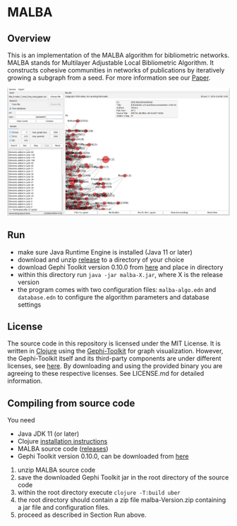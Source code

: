 # MALBA
## Overview
This is an implementation of the MALBA algorithm for bibliometric networks. MALBA stands for Multilayer Adjustable Local Bibliometric Algorithm. It constructs cohesive communities in networks of publications by iteratively growing a subgraph from a seed. For more information see our [Paper](https://dapp.orvium.io/deposits/64ad562c170ba03b15d89b4e/view).

![Sample Screenshot](/doc/screenshot.png "Screenshot")

## Run
- make sure Java Runtime Engine is installed (Java 11 or later)
- download and unzip [release](https://github.com/blnote/malba-public/releases) to a directory of your choice
- download Gephi Toolkit version 0.10.0 from [here](https://github.com/gephi/gephi-toolkit/releases/download/v0.10.0/gephi-toolkit-0.10.0-all.jar) and place in directory
- within this directory run `java -jar malba-X.jar`, where X is the release version
- the program comes with two configuration files: `malba-algo.edn`  and `database.edn` to configure the algorithm parameters and database settings

## License
The source code in this repository is licensed under the MIT License. It is written in [Clojure](https://www.clojure.org) using the [Gephi-Toolkit](https://github.com/gephi/gephi/wiki/Toolkit) for graph visualization. However, the Gephi-Toolkit itself and its third-party components are under different licenses, see [here](https://gephi.org/developers/license/). By downloading and using the provided binary you are agreeing to these respective licenses. See LICENSE.md for detailed information.

## Compiling from source code
You need
 - Java JDK 11 (or later)
 - Clojure [installation instructions](https://clojure.org/guides/install_clojure)
 - MALBA source code ([releases](https://github.com/blnote/malba-public/releases))
 - Gephi Toolkit version 0.10.0, can be downloaded from [here](https://github.com/gephi/gephi-toolkit/releases/download/v0.10.0/gephi-toolkit-0.10.0-all.jar)
 
 1. unzip MALBA source code
 2. save the downloaded Gephi Toolkit jar in the root directory of the source code
 3. within the root directory execute `clojure -T:build uber`
 4. the root directory should contain a zip file malba-Version.zip containing a jar file and configuration files.
 5. proceed as described in Section Run above.